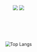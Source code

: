 <!--### Hi there 👋-->

<!--
**byboyounglee/byboyounglee** is a ✨ _special_ ✨ repository because its `README.md` (this file) appears on your GitHub profile.

Here are some ideas to get you started:

- 🔭 I’m currently working on ...
- 🌱 I’m currently learning ...
- 👯 I’m looking to collaborate on ...
- 🤔 I’m looking for help with ...
- 💬 Ask me about ...
- 📫 How to reach me: ...
- 😄 Pronouns: ...
- ⚡ Fun fact: ...
-->
<div align="center">
<!--헤더 생성-->
<img src="https://capsule-render.vercel.app/api?type=transparent&height=200&text=Welcome%20to&text=Boyoung's%20GITHUB&fontSize=60" />

<img src="https://capsule-render.vercel.app/api?type=wave&color=auto&height=300&section=header&text=capsule%20render&fontSize=90" />

<br><br><br><br>



<!--사용 언어 나옴-->
![Top Langs](https://github-readme-stats.vercel.app/api/top-langs/?username=byboyounglee&layout=compact&theme=dark)
</div>
